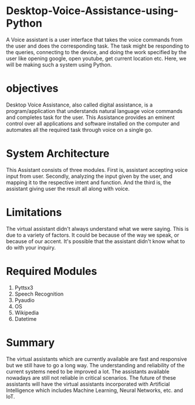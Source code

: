 # Desktop-Voice-Assistance-using-Python
A Voice assistant is a user interface that takes the voice commands from the user and does the corresponding task. The task might be responding to the queries, connecting to the device, and doing the work specified by the user like opening google, open youtube, get current location etc. Here, we will be making such a system using Python.

# objectives
Desktop Voice Assistance, also called digital assistance, is a program/application that understands natural language voice  commands and completes task for the user. This Assistance provides an eminent control over all applications and software installed on the computer and automates all the required task through voice on a single go.

# System Architecture
This Assistant consists of three modules. First is, assistant accepting voice input from user. Secondly, analyzing the input given by the user, and mapping it to the respective intent and function. And the third is, the assistant giving user the result all along with voice.

# Limitations
The virtual assistant didn't always understand what we were saying. This is due to a variety of factors. It could be because of the way we speak, or because of our accent. It's possible that the assistant didn't know what to do with your inquiry.

# Required Modules
1. Pyttsx3
2. Speech Recognition
3. Pyaudio
4. OS
5. Wikipedia
6. Datetime

# Summary
The virtual assistants which are currently available are fast and responsive but we still have to go a long way. The understanding and reliability of the current systems need to be improved a lot. The assistants available nowadays are still not reliable in critical scenarios. The future of these assistants will have the virtual assistants incorporated with Artificial Intelligence which includes Machine Learning, Neural Networks, etc. and IoT.
